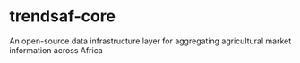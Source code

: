 # trendsaf-core
An open-source data infrastructure layer for aggregating agricultural market information across Africa
